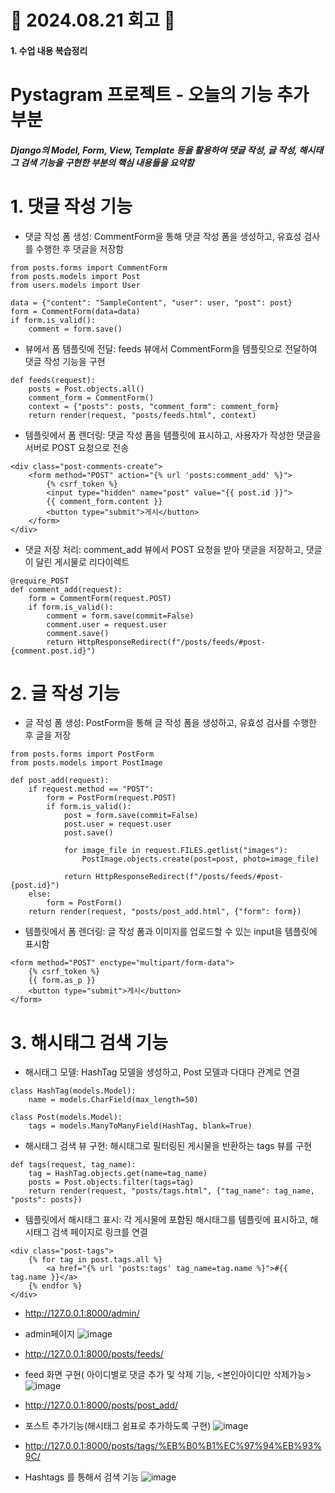 # 📝 2024.08.21 회고 📝
#### 1. 수업 내용 복습정리

# Pystagram 프로젝트 - 오늘의 기능 추가 부분
##### Django의 Model, Form, View, Template 등을 활용하여 댓글 작성, 글 작성, 해시태그 검색 기능을 구현한 부분의 핵심 내용들을 요약함

# 1. 댓글 작성 기능
- 댓글 작성 폼 생성: CommentForm을 통해 댓글 작성 폼을 생성하고, 유효성 검사를 수행한 후 댓글을 저장함

```
from posts.forms import CommentForm
from posts.models import Post
from users.models import User

data = {"content": "SampleContent", "user": user, "post": post}
form = CommentForm(data=data)
if form.is_valid():
    comment = form.save()
```
- 뷰에서 폼 템플릿에 전달: feeds 뷰에서 CommentForm을 템플릿으로 전달하여 댓글 작성 기능을 구현

```
def feeds(request):
    posts = Post.objects.all()
    comment_form = CommentForm()
    context = {"posts": posts, "comment_form": comment_form}
    return render(request, "posts/feeds.html", context)
```
- 템플릿에서 폼 렌더링: 댓글 작성 폼을 템플릿에 표시하고, 사용자가 작성한 댓글을 서버로 POST 요청으로 전송

```
<div class="post-comments-create">
    <form method="POST" action="{% url 'posts:comment_add' %}">
        {% csrf_token %}
        <input type="hidden" name="post" value="{{ post.id }}">
        {{ comment_form.content }}
        <button type="submit">게시</button>
    </form>
</div>
```
- 댓글 저장 처리: comment_add 뷰에서 POST 요청을 받아 댓글을 저장하고, 댓글이 달린 게시물로 리다이렉트

```
@require_POST
def comment_add(request):
    form = CommentForm(request.POST)
    if form.is_valid():
        comment = form.save(commit=False)
        comment.user = request.user
        comment.save()
        return HttpResponseRedirect(f"/posts/feeds/#post-{comment.post.id}")

```
# 2. 글 작성 기능
- 글 작성 폼 생성: PostForm을 통해 글 작성 폼을 생성하고, 유효성 검사를 수행한 후 글을 저장

```
from posts.forms import PostForm
from posts.models import PostImage

def post_add(request):
    if request.method == "POST":
        form = PostForm(request.POST)
        if form.is_valid():
            post = form.save(commit=False)
            post.user = request.user
            post.save()

            for image_file in request.FILES.getlist("images"):
                PostImage.objects.create(post=post, photo=image_file)

            return HttpResponseRedirect(f"/posts/feeds/#post-{post.id}")
    else:
        form = PostForm()
    return render(request, "posts/post_add.html", {"form": form})
```
- 템플릿에서 폼 렌더링: 글 작성 폼과 이미지를 업로드할 수 있는 input을 템플릿에 표시함

```
<form method="POST" enctype="multipart/form-data">
    {% csrf_token %}
    {{ form.as_p }}
    <button type="submit">게시</button>
</form>
```
# 3. 해시태그 검색 기능
- 해시태그 모델: HashTag 모델을 생성하고, Post 모델과 다대다 관계로 연결

```
class HashTag(models.Model):
    name = models.CharField(max_length=50)

class Post(models.Model):
    tags = models.ManyToManyField(HashTag, blank=True)
```
- 해시태그 검색 뷰 구현: 해시태그로 필터링된 게시물을 반환하는 tags 뷰를 구현

```
def tags(request, tag_name):
    tag = HashTag.objects.get(name=tag_name)
    posts = Post.objects.filter(tags=tag)
    return render(request, "posts/tags.html", {"tag_name": tag_name, "posts": posts})
```
- 템플릿에서 해시태그 표시: 각 게시물에 포함된 해시태그를 템플릿에 표시하고, 해시태그 검색 페이지로 링크를 연결

```
<div class="post-tags">
    {% for tag in post.tags.all %}
        <a href="{% url 'posts:tags' tag_name=tag.name %}">#{{ tag.name }}</a>
    {% endfor %}
</div>
```
- http://127.0.0.1:8000/admin/
- admin페이지
![image](https://github.com/user-attachments/assets/bba3fe22-03dd-4c61-b995-23d3fd2f0021)

- http://127.0.0.1:8000/posts/feeds/
- feed 화면 구현( 아이디별로 댓글 추가 및 삭제 기능, <본인아이디만 삭제가능>
![image](https://github.com/user-attachments/assets/0902d188-1538-47ea-84c6-5d3ab45f86bd)

- http://127.0.0.1:8000/posts/post_add/
- 포스트 추가기능(해시태그 쉼표로 추가하도록 구현)
![image](https://github.com/user-attachments/assets/1494dc4a-b618-4338-97cf-8379879248fc)

- http://127.0.0.1:8000/posts/tags/%EB%B0%B1%EC%97%94%EB%93%9C/
- Hashtags 를 통해서 검색 기능
![image](https://github.com/user-attachments/assets/7f3bcee6-84c5-4e7f-a4c8-dad23f2bc8f4)

